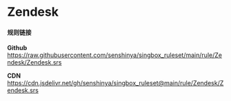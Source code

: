 # Zendesk

#### 规则链接

**Github**
https://raw.githubusercontent.com/senshinya/singbox_ruleset/main/rule/Zendesk/Zendesk.srs

**CDN**
https://cdn.jsdelivr.net/gh/senshinya/singbox_ruleset@main/rule/Zendesk/Zendesk.srs